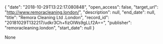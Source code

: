 {
  "date": "2018-10-29T13:22:17.080848", 
  "open_access": false, 
  "target_url": "http://www.remoracleaning.london/", 
  "description": null, 
  "end_date": null, 
  "title": "Remora Cleaning Ltd .London", 
  "record_id": "20181029T132217/udkr3Ch+fizOlWs9gLLf2A==", 
  "publisher": "remoracleaning.london", 
  "start_date": null
}

None